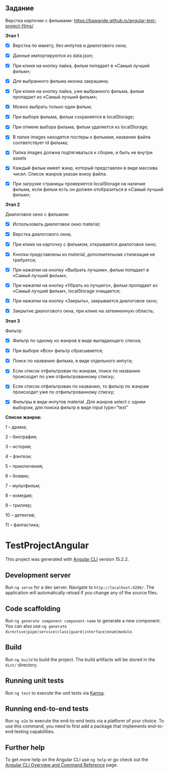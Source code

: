 ## Задание

Верстка карточек с фильмами: https://bawande.github.io/angular-test-project-films/

**Этап 1**

- [x] Верстка по макету, без инпутов и диалогового окна;

- [x] Данные импортируются из data.json;

- [x] При клике на кнопку лайка, фильм попадает в «Самый лучший фильм»;

- [x] Для выбранного фильма иконка закрашена;

- [x] При клике на кнопку лайка, уже выбранного фильма, фильм пропадает из «Самый лучший фильм»;

- [x] Можно выбрать только один фильм;

- [x] При выборе фильма, фильм сохраняется в localStorage;

- [x] При отмене выбора фильма, фильм удаляется из localStorage;

- [x] В папке images находятся постеры к фильмам, название файла соответствует id фильма;

- [x] Папка images должна подтягиваться к сборке, и быть не внутри assets

- [x] Каждый фильм имеет жанр, который представлен в виде массива чисел. Список жанров указан внизу файла.

- [x] При загрузке страницы проверяется localStorage на наличие фильма, если фильм есть он должен отобразиться в «Самый лучший фильм»;

**Этап 2**

Диалоговое окно с фильмом:

- [x] Использовать диалоговое окно material;

- [x] Верстка диалогового окна;

- [x] При клике на карточку с фильмом, открывается диалоговое окно;

- [x] Кнопки представлены из material, дополнительная стилизация не требуется;

- [x] При нажатии на кнопку «Выбрать лучшим», фильм попадает в «Самый лучший фильм»;

- [x] При нажатии на кнопку «Убрать из лучшего», фильм пропадает из «Самый лучший фильм», localStorage очищается;

- [x] При нажатии на кнопку «Закрыть», закрывается диалоговое окно;

- [x] Закрытие диалогового окна, при клике на затемненную область;

**Этап 3**

Фильтр:

- [x] Фильтр по одному из жанров в виде выпадающего списка;

- [x] При выборе «Все» фильтр сбрасывается;

- [x] Поиск по названию фильма, в виде отдельного инпута;

- [x] Если список отфильтрован по жанрам, поиск по названию происходит по уже отфильтрованному списку;

- [x] Если список отфильтрован по названию, то фильтр по жанрам происходит уже по отфильтрованному списку;

- [x] Фильтры в виде инпутов material. Для жанров select с одним выбором, для поиска фильтр в виде input type="text"

**Список жанров:**

1 – драма;

2 – биография;

3 – история;

4 – фэнтези;

5 – приключения;

6 – боевик;

7 – мультфильм;

8 – комедия;

9 – триллер;

10 – детектив;

11 – фантастика;

# TestProjectAngular

This project was generated with [Angular CLI](https://github.com/angular/angular-cli) version 15.2.2.

## Development server

Run `ng serve` for a dev server. Navigate to `http://localhost:4200/`. The application will automatically reload if you change any of the source files.

## Code scaffolding

Run `ng generate component component-name` to generate a new component. You can also use `ng generate directive|pipe|service|class|guard|interface|enum|module`.

## Build

Run `ng build` to build the project. The build artifacts will be stored in the `dist/` directory.

## Running unit tests

Run `ng test` to execute the unit tests via [Karma](https://karma-runner.github.io).

## Running end-to-end tests

Run `ng e2e` to execute the end-to-end tests via a platform of your choice. To use this command, you need to first add a package that implements end-to-end testing capabilities.

## Further help

To get more help on the Angular CLI use `ng help` or go check out the [Angular CLI Overview and Command Reference](https://angular.io/cli) page.
